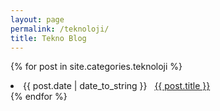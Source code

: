 ```yaml
---
layout: page
permalink: /teknoloji/
title: Tekno Blog
---
```


{% for post in site.categories.teknoloji %}
 <li><span>{{ post.date | date_to_string }}</span> &nbsp; <a href="{{ post.url }}">{{ post.title }}</a></li>
{% endfor %}
